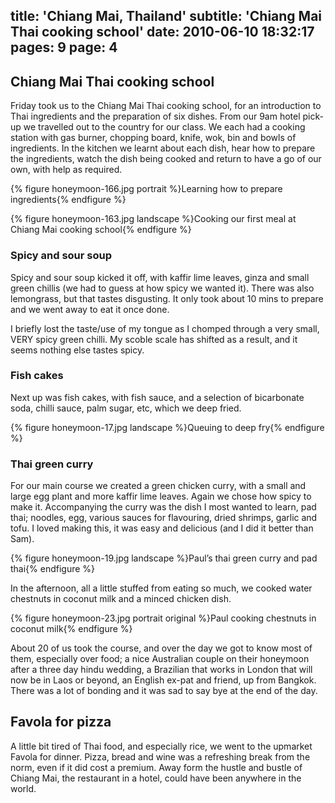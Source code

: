 title: 'Chiang Mai, Thailand'
subtitle: 'Chiang Mai Thai cooking school'
date: 2010-06-10 18:32:17
pages: 9
page: 4
---

## Chiang Mai Thai cooking school

Friday took us to the Chiang Mai Thai cooking school, for an introduction to Thai ingredients and the preparation of six dishes. From our 9am hotel pick-up we travelled out to the country for our class. We each had a cooking station with gas burner, chopping board, knife, wok, bin and bowls of ingredients. In the kitchen we learnt about each dish, hear how to prepare the ingredients, watch the dish being cooked and return to have a go of our own, with help as required.

{% figure honeymoon-166.jpg portrait %}Learning how to prepare ingredients{% endfigure %}

{% figure honeymoon-163.jpg landscape %}Cooking our first meal at Chiang Mai cooking school{% endfigure %}

### Spicy and sour soup

Spicy and sour soup kicked it off, with kaffir lime leaves, ginza and small green chillis (we had to guess at how spicy we wanted it). There was also lemongrass, but that tastes disgusting. It only took about 10 mins to prepare and we went away to eat it once done.

I briefly lost the taste/use of my tongue as I chomped through a very small, VERY spicy green chilli. My scoble scale has shifted as a result, and it seems nothing else tastes spicy.

### Fish cakes

Next up was fish cakes, with fish sauce, and a selection of bicarbonate soda, chilli sauce, palm sugar, etc, which we deep fried.

{% figure honeymoon-17.jpg landscape %}Queuing to deep fry{% endfigure %}

### Thai green curry

For our main course we created a green chicken curry, with a small and large egg plant and more kaffir lime leaves. Again we chose how spicy to make it. Accompanying the curry was the dish I most wanted to learn, pad thai; noodles, egg, various sauces for flavouring, dried shrimps, garlic and tofu. I loved making this, it was easy and delicious (and I did it better than Sam).

{% figure honeymoon-19.jpg landscape %}Paul’s thai green curry and pad thai{% endfigure %}

In the afternoon, all a little stuffed from eating so much, we cooked water chestnuts in coconut milk and a minced chicken dish.

{% figure honeymoon-23.jpg portrait original %}Paul cooking chestnuts in coconut milk{% endfigure %}

About 20 of us took the course, and over the day we got to know most of them, especially over food; a nice Australian couple on their honeymoon after a three day hindu wedding, a Brazilian that works in London that will now be in Laos or beyond, an English ex-pat and friend, up from Bangkok. There was a lot of bonding and it was sad to say bye at the end of the day.

## Favola for pizza

A little bit tired of Thai food, and especially rice, we went to the upmarket Favola for dinner. Pizza, bread and wine was a refreshing break from the norm, even if it did cost a premium.  Away form the hustle and bustle of Chiang Mai, the restaurant in a hotel, could have been anywhere in the world.
